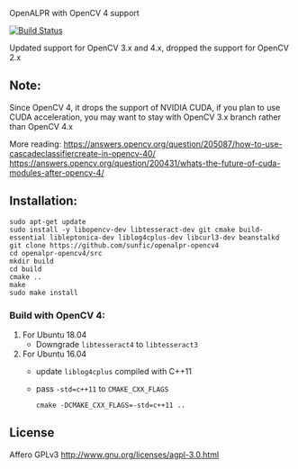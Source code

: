 OpenALPR with OpenCV 4 support

[![Build Status](https://travis-ci.org/sunfic/openalpr-opencv4.svg?branch=master)](https://travis-ci.org/sunfic/openalpr-opencv4)

Updated support for OpenCV 3.x and 4.x, dropped the support for OpenCV 2.x

Note: 
------
Since OpenCV 4, it drops the support of NVIDIA CUDA, if you plan to use CUDA acceleration, you may want to stay with OpenCV 3.x branch rather than OpenCV 4.x

More reading:
https://answers.opencv.org/question/205087/how-to-use-cascadeclassifiercreate-in-opencv-40/
https://answers.opencv.org/question/200431/whats-the-future-of-cuda-modules-after-opencv-4/

Installation: 
-------
    sudo apt-get update
    sudo install -y libopencv-dev libtesseract-dev git cmake build-essential libleptonica-dev liblog4cplus-dev libcurl3-dev beanstalkd
    git clone https://github.com/sunfic/openalpr-opencv4
    cd openalpr-opencv4/src
    mkdir build
    cd build
    cmake ..
    make
    sudo make install


### Build with OpenCV 4:
1. For Ubuntu 18.04
   - Downgrade `libtesseract4` to `libtesseract3`
2. For Ubuntu 16.04 
   - update `liblog4cplus` compiled with C++11
   - pass `-std=c++11` to `CMAKE_CXX_FLAGS`
   
        ```cmake -DCMAKE_CXX_FLAGS=-std=c++11 ..```

License
-------

Affero GPLv3
http://www.gnu.org/licenses/agpl-3.0.html
